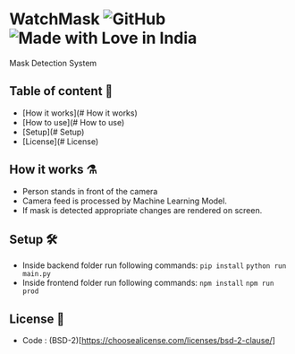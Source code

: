 # WatchMask ![GitHub](https://img.shields.io/github/license/aasid/watchmask) ![Made with Love in India](https://madewithlove.org.in/badge.svg)

Mask Detection System

## Table of content 📑

-   [How it works](# How it works)
-   [How to use](# How to use)
-   [Setup](# Setup)
-   [License](# License)

## How it works ⚗️

-   Person stands in front of the camera
-   Camera feed is processed by Machine Learning Model.
-   If mask is detected appropriate changes are rendered on screen.

## Setup 🛠️

-   Inside backend folder run following commands:
    `pip install`
    `python run main.py`
-   Inside frontend folder run following commands:
    `npm install`
    `npm run prod`

## License 📃

-   Code : (BSD-2)[https://choosealicense.com/licenses/bsd-2-clause/]
